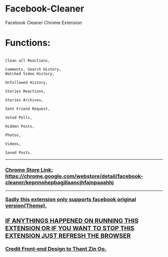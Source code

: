 # Facebook-Cleaner
Facebook Cleaner Chrome Extension


# Functions:
<code>
Clean all Reactions,<br>
Comments, Search History, 
Watched Video History,<br>
Unfollowed History,<br>
Stories Reactions,<br>
Stories Archives,<br>
Sent Friend Request,<br>
Voted Polls,<br>
Hidden Posts,<br>
Photos,<br>
Videos,<br>
Saved Posts.
</code>
<hr>
<h3><u>Chrome Store Link: https://chrome.google.com/webstore/detail/facebook-cleaner/kepnnohepbagjllaancjhfajnpaaahhj
<hr>
Sadly this extension only supports facebook original version(Theme).

<h3>IF ANYTHINGS HAPPENED ON RUNNING THIS EXTENSION OR IF YOU WANT TO STOP THIS EXTENSION JUST REFRESH THE BROWSER</h3>
Credit Front-end Design to <a href="https://www.facebook.com/profile.php?id=100038253450452">Thant Zin Oo</a>.
